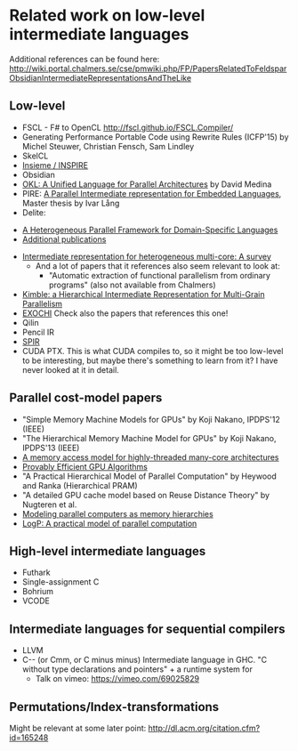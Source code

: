 Related work on low-level intermediate languages
================================================

Additional references can be found here:
<http://wiki.portal.chalmers.se/cse/pmwiki.php/FP/PapersRelatedToFeldsparObsidianIntermediateRepresentationsAndTheLike>



Low-level
---------

 * FSCL - F# to OpenCL
   http://fscl.github.io/FSCL.Compiler/
 * Generating Performance Portable Code using Rewrite Rules (ICFP'15)
   by Michel Steuwer, Christian Fensch, Sam Lindley
 * SkelCL
 * [Insieme / INSPIRE](http://www.dps.uibk.ac.at/insieme/architecture.html)
 * Obsidian
 * [OKL: A Unified Language for Parallel Architectures](http://dsmedina.com/pdf/papers/phd.pdf) by David Medina 
 * PIRE: [A Parallel Intermediate representation for Embedded Languages](http://publications.lib.chalmers.se/records/fulltext/184387/184387.pdf),
  Master thesis by Ivar Lång
 * Delite:
  - [A Heterogeneous Parallel Framework for Domain-Specific Languages](https://ppl.stanford.edu/papers/pact11-brown.pdf)
  - [Additional publications](https://stanford-ppl.github.io/Delite/publications.html)
 * [Intermediate representation for heterogeneous multi-core: A survey](http://ieeexplore.ieee.org/xpl/login.jsp?tp=&arnumber=7050496&url=http%3A%2F%2Fieeexplore.ieee.org%2Fxpls%2Fabs_all.jsp%3Farnumber%3D7050496)
   - And a lot of papers that it references also seem relevant to look at:
     *  "Automatic extraction of functional parallelism from ordinary programs"
        (also not available from Chalmers)
 * [Kimble: a Hierarchical Intermediate Representation for Multi-Grain Parallelism](http://nbenoit.tuxfamily.org/projects/gomet/wir11-kimble.pdf)
 * [EXOCHI](http://web.cs.ucla.edu/~palsberg/course/cs239/papers/wang.pdf)
   Check also the papers that references this one!
 * Qilin
 * Pencil IR
 * [SPIR](https://www.khronos.org/spir)
 * CUDA PTX. This is what CUDA compiles to, so it might be too
   low-level to be interesting, but maybe there's something to learn from
   it? I have never looked at it in detail.


Parallel cost-model papers
--------------------------
 * "Simple Memory Machine Models for GPUs" by Koji Nakano, IPDPS'12 (IEEE)
 * "The Hierarchical Memory Machine Model for GPUs" by Koji Nakano, IPDPS'13 (IEEE)
 * [A memory access model for highly-threaded many-core architectures](http://www1.cse.wustl.edu/~lin.ma/publications/ICPADS12.pdf)
 * [Provably Efficient GPU Algorithms](http://arxiv.org/pdf/1306.5076.pdf)
 * "A Practical Hierarchical Model of Parallel Computation" by Heywood and Ranka (Hierarchical PRAM)
 * "A detailed GPU cache model based on Reuse Distance Theory" by Nugteren et al.
 * [Modeling parallel computers as memory hierarchies](http://ieeexplore.ieee.org/xpl/login.jsp?tp=&arnumber=315548&url=http%3A%2F%2Fieeexplore.ieee.org%2Fxpls%2Fabs_all.jsp%3Farnumber%3D315548)
 * [LogP: A practical model of parallel computation](http://rsim.cs.uiuc.edu/arch/qual_papers/systems/5.pdf)

High-level intermediate languages
---------------------------------
 * Futhark
 * Single-assignment C
 * Bohrium
 * VCODE

Intermediate languages for sequential compilers
-----------------------------------------------
 * LLVM
 * C-- (or Cmm, or C minus minus)
   Intermediate language in GHC. "C without type declarations and pointers" + a runtime system for
   - Talk on vimeo: <https://vimeo.com/69025829>


Permutations/Index-transformations
----------------------------------
Might be relevant at some later point: http://dl.acm.org/citation.cfm?id=165248
